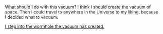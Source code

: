 What should I do with this vacuum?
I think I should create the vacuum of space.
Then I could travel to anywhere in the Universe to my liking,
because I decided what to vacuum.

[I step into the wormhole the vacuum has created.](wormhole/wormhole.md)
